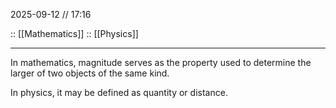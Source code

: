 2025-09-12 // 17:16

:: [[Mathematics]]
:: [[Physics]]

---

In mathematics, magnitude serves as the property used to determine the larger of two objects of the same kind.

In physics, it may be defined as quantity or distance.
